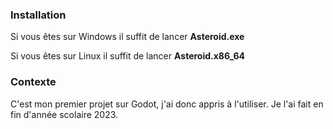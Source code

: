 ### **Installation**
Si vous êtes sur Windows il suffit de lancer **Asteroid.exe**

Si vous êtes sur Linux il suffit de lancer **Asteroid.x86_64**

### **Contexte**

C'est mon premier projet sur Godot, j'ai donc appris à l'utiliser. Je l'ai fait en fin d'année scolaire 2023.
